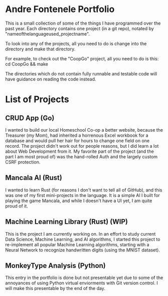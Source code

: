 # Andre Fontenele Portfolio

This is a small collection of some of the things I have programmed over the past year. Each directory contains one project (in a git repo), notated by "nameofthelanguageused_projectname".

To look into any of the projects, all you need to do is change into the directory and make that directory.

For example, to check out the "CoopGo" project, all you need to do is this:
cd CoopGo && make

The directories which do not contain fully runnable and testable code will have guidance on reading the code instead.

# List of Projects

## CRUD App (Go)
I wanted to build our local Homeschool Co-op a better website, because the Treasurer (my Mom), had inherited a horrenous Excel workbook for a database and would pull her hair for hours to change one field on one record. The project didn't work out for people reasons, but I did learn a lot about Web Development from it. My favorite part of the project (and the part I am most proud of) was the hand-rolled Auth and the largely custom CSRF protection.

## Mancala AI (Rust)
I wanted to learn Rust (for reasons I don't want to tell all of GitHub), and this was one of my first mini-projects in the language. It is a simple AI I built for playing the game Mancala, and while I doesn't have a UI yet, I am quite proud of it.

## Machine Learning Library (Rust) (WIP)
This is the project I am currently working on. In an effort to study current Data Science, Machine Learning, and AI algorithms, I started this project to re-implement all popular Machine Learning algorithms, starting with a Neural Network to recognize handwritten digits (using the MNIST dataset).

## MonkeyType Analysis (Python)
This entry in the portfolio is done but not presentable yet due to some of the annoyances of using Python virtual enviorments with Git version control. I will make this presentable by the end of the day.
